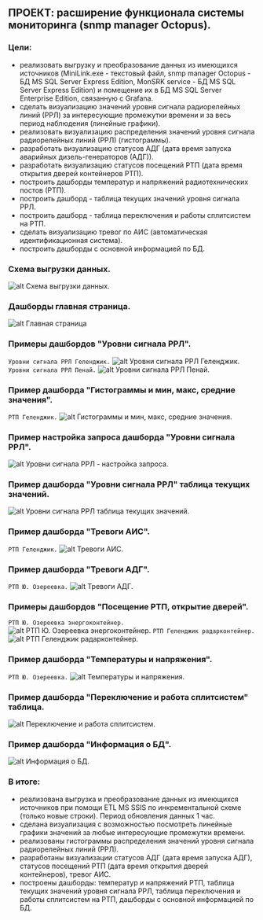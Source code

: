 ## ПРОЕКТ: расширение функционала системы мониторинга (snmp manager Octopus).

### Цели: 
- реализовать выгрузку и преобразование данных из имеющихся источников (MiniLink.exe - текстовый файл, snmp manager Octopus - БД MS SQL Server Express Edition, MonSRK service - БД MS SQL Server Express Edition) и помещение их в БД MS SQL Server Enterprise Edition, связанную с Grafana.
- сделать визуализацию значений уровня сигнала радиорелейных линий (РРЛ) за интересующие промежутки времени и за весь период наблюдения (линейные графики).
- реализовать визуализацию распределения значений уровня сигнала радиорелейных линий (РРЛ) (гистограммы).
- разработать визуализацию статусов АДГ (дата время запуска аварийных дизель-генераторов (АДГ)).
- разработать визуализацию статусов посещений РТП (дата время открытия дверей контейнеров РТП). 
- построить дашборды температур и напряжений радиотехнических постов (РТП).
- построить дашборд - таблица текущих значений уровня сигнала РРЛ.
- построить дашборд - таблица переключения и работы сплитсистем на РТП.
- сделать визуализацию тревог по АИС (автоматическая идентификационная система).
- построить дашборды с основной информацией по БД.


### Схема выгрузки данных.
![alt Схема выгрузки данных.](https://github.com/edwan70/Datasets/blob/main/Technical_Diagrams.jpg?raw=true)

### Дашборды главная страница.
![alt Главная страница](https://github.com/edwan70/Datasets/blob/main/dashboards_grafana.jpg?raw=true)

### Примеры дашбордов "Уровни сигнала РРЛ".
`Уровни сигнала РРЛ Геленджик.`
![alt Уровни сигнала РРЛ Геленджик.](https://github.com/edwan70/Datasets/blob/main/RRL_Gelen.jpg?raw=true)
`Уровни сигнала РРЛ Пенай.`
![alt Уровни сигнала РРЛ Пенай.](https://github.com/edwan70/Datasets/blob/main/RRL_Penay.jpg?raw=true)

### Пример дашборда "Гистограммы и мин, макс, средние значения".
`РТП Геленджик.`
![alt Гистограммы и мин, макс, средние значения.](https://github.com/edwan70/Datasets/blob/main/RRL_Gelen_hist.jpg?raw=true)

### Пример настройка запроса дашборда "Уровни сигнала РРЛ".
![alt Уровни сигнала РРЛ - настройка запроса.](https://github.com/edwan70/Datasets/blob/main/RRL_Gelen_sql.jpg?raw=true)

### Пример дашборда "Уровни сигнала РРЛ" таблица текущих значений.
![alt Уровни сигнала РРЛ таблица текущих значений.](https://github.com/edwan70/Datasets/blob/main/RRL_tables.jpg?raw=true)

### Пример дашборда "Тревоги АИС".
`РТП Геленджик.`
![alt Тревоги АИС.](https://github.com/edwan70/Datasets/blob/main/ais_alarms.jpg?raw=true)

### Пример дашборда "Тревоги АДГ".
`РТП Ю. Озереевка.`
![alt Тревоги АДГ.](https://github.com/edwan70/Datasets/blob/main/adg_alarms.jpg?raw=true)

### Примеры дашбордов "Посещение РТП, открытие дверей".
`РТП Ю. Озереевка энергоконтейнер.`
![alt РТП Ю. Озереевка энергоконтейнер.](https://github.com/edwan70/Datasets/blob/main/door_energo_alarms.jpg?raw=true)
`РТП Геленджик радарконтейнер.`
![alt РТП Геленджик радарконтейнер.](https://github.com/edwan70/Datasets/blob/main/door_alarms.jpg?raw=true)

### Пример дашборда "Температуры и напряжения".
`РТП Ю. Озереевка.`
![alt Температуры и напряжения.](https://github.com/edwan70/Datasets/blob/main/Ozer_T_U.jpg?raw=true)

### Пример дашборда "Переключение и работа сплитсистем" таблица.
![alt Переключение и работа сплитсистем.](https://github.com/edwan70/Datasets/blob/main/cond_intervals.jpg?raw=true)

### Пример дашборда "Информация о БД".
![alt Информация о БД.](https://github.com/edwan70/Datasets/blob/main/db_info.jpg?raw=true)

### В итоге: 
- реализована выгрузка и преобразование данных из имеющихся источников при помощи ETL MS SSIS по инкрементальной схеме (только новые строки). Период обновления данных 1 час.
- сделана визуализация с возможностью посмотреть линейные графики значений за любые интересующие промежутки времени.
- реализованы гистограммы распределения значений уровня сигнала радиорелейных линий (РРЛ).
- разработаны визуализации статусов АДГ (дата время запуска АДГ), статусов посещений РТП (дата время открытия дверей контейнеров), тревог АИС. 
- построены дашборды: температур и напряжений РТП, таблица текущих значений уровня сигнала РРЛ, таблица переключения и работы сплитсистем на РТП, дашборды с основной информацией по БД.

